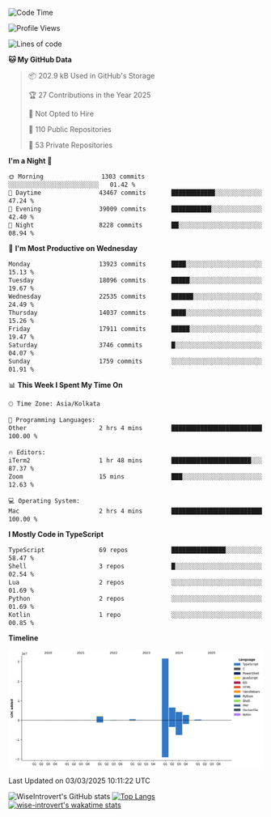 <!--START_SECTION:waka-->
![Code Time](http://img.shields.io/badge/Code%20Time-2%2C230%20hrs%2013%20mins-blue)

![Profile Views](http://img.shields.io/badge/Profile%20Views-0-blue)

![Lines of code](https://img.shields.io/badge/From%20Hello%20World%20I%27ve%20Written-48.2%20million%20lines%20of%20code-blue)

**🐱 My GitHub Data** 

> 📦 202.9 kB Used in GitHub's Storage 
 > 
> 🏆 27 Contributions in the Year 2025
 > 
> 🚫 Not Opted to Hire
 > 
> 📜 110 Public Repositories 
 > 
> 🔑 53 Private Repositories 
 > 
**I'm a Night 🦉** 

```text
🌞 Morning                1303 commits        ░░░░░░░░░░░░░░░░░░░░░░░░░   01.42 % 
🌆 Daytime                43467 commits       ████████████░░░░░░░░░░░░░   47.24 % 
🌃 Evening                39009 commits       ███████████░░░░░░░░░░░░░░   42.40 % 
🌙 Night                  8228 commits        ██░░░░░░░░░░░░░░░░░░░░░░░   08.94 % 
```
📅 **I'm Most Productive on Wednesday** 

```text
Monday                   13923 commits       ████░░░░░░░░░░░░░░░░░░░░░   15.13 % 
Tuesday                  18096 commits       █████░░░░░░░░░░░░░░░░░░░░   19.67 % 
Wednesday                22535 commits       ██████░░░░░░░░░░░░░░░░░░░   24.49 % 
Thursday                 14037 commits       ████░░░░░░░░░░░░░░░░░░░░░   15.26 % 
Friday                   17911 commits       █████░░░░░░░░░░░░░░░░░░░░   19.47 % 
Saturday                 3746 commits        █░░░░░░░░░░░░░░░░░░░░░░░░   04.07 % 
Sunday                   1759 commits        ░░░░░░░░░░░░░░░░░░░░░░░░░   01.91 % 
```


📊 **This Week I Spent My Time On** 

```text
🕑︎ Time Zone: Asia/Kolkata

💬 Programming Languages: 
Other                    2 hrs 4 mins        █████████████████████████   100.00 % 

🔥 Editors: 
iTerm2                   1 hr 48 mins        ██████████████████████░░░   87.37 % 
Zoom                     15 mins             ███░░░░░░░░░░░░░░░░░░░░░░   12.63 % 

💻 Operating System: 
Mac                      2 hrs 4 mins        █████████████████████████   100.00 % 
```

**I Mostly Code in TypeScript** 

```text
TypeScript               69 repos            ███████████████░░░░░░░░░░   58.47 % 
Shell                    3 repos             █░░░░░░░░░░░░░░░░░░░░░░░░   02.54 % 
Lua                      2 repos             ░░░░░░░░░░░░░░░░░░░░░░░░░   01.69 % 
Python                   2 repos             ░░░░░░░░░░░░░░░░░░░░░░░░░   01.69 % 
Kotlin                   1 repo              ░░░░░░░░░░░░░░░░░░░░░░░░░   00.85 % 
```



**Timeline**

![Lines of Code chart](https://raw.githubusercontent.com/wise-introvert/wise-introvert/master/assets/bar_graph.png)


 Last Updated on 03/03/2025 10:11:22 UTC
<!--END_SECTION:waka-->

![WiseIntrovert's GitHub stats](https://github-readme-stats.vercel.app/api?username=wise-introvert&count_private=true&show_icons=true)
[![Top Langs](https://github-readme-stats.vercel.app/api/top-langs/?username=wise-introvert&langs_count=10)](https://github.com/anuraghazra/github-readme-stats)
[![wise-introvert's wakatime stats](https://github-readme-stats.vercel.app/api/wakatime?username=wiseintrovert)](https://github.com/anuraghazra/github-readme-stats)
